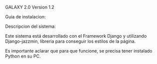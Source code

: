
GALAXY 2.0 Version 1.2

Guia de instalacion:

Descripcion del sistema:

Este sistema está desarrollado con el Framework Django y utilizando Django-jazzmin, libreria para conseguir los estilos de la página.

Es importante aclarar que para que funcione, se precisa tener instalado Python en su PC.

